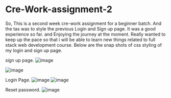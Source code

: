 # Cre-Work-assignment-2
So, This is a second week cre-work assignment for a beginner batch. And the tas was to style the previous Login and Sign up page.
It was a good experience so far. and Enjoying the journey at the moment. Really wanted to keep up the pace so that i will be able to learn new things related to full stack web development course.
Below are the snap shots of css styling of my login and sign up page.

sign up page.
![image](https://user-images.githubusercontent.com/65460472/182034017-3bec7fb7-3c44-4147-8050-624ae44ab9b9.png)

![image](https://user-images.githubusercontent.com/65460472/182034199-653806a6-02a4-47b9-bb2f-b88936d37f5b.png)

Login Page.
![image](https://user-images.githubusercontent.com/65460472/182034236-701fd81f-4eab-48fc-93ea-db690fc8d389.png)
![image](https://user-images.githubusercontent.com/65460472/182034260-703e5fed-a922-4631-9f42-dc68d8d6a172.png)

Reset password.
![image](https://user-images.githubusercontent.com/65460472/182034281-07311132-aa34-4875-88dd-90cdcc3350f5.png)

